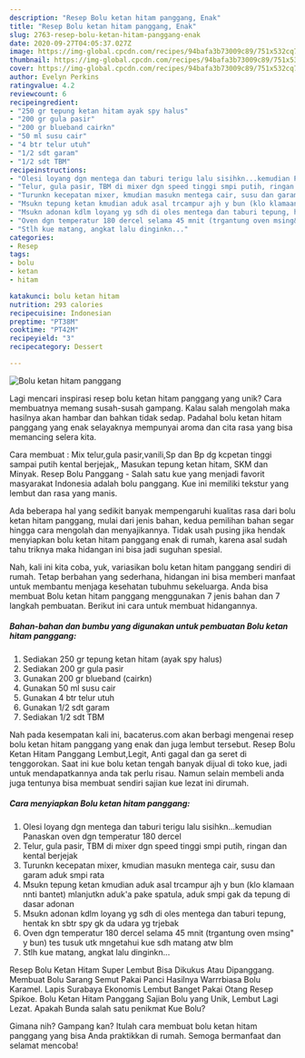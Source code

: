 ```yaml
---
description: "Resep Bolu ketan hitam panggang, Enak"
title: "Resep Bolu ketan hitam panggang, Enak"
slug: 2763-resep-bolu-ketan-hitam-panggang-enak
date: 2020-09-27T04:05:37.027Z
image: https://img-global.cpcdn.com/recipes/94bafa3b73009c89/751x532cq70/bolu-ketan-hitam-panggang-foto-resep-utama.jpg
thumbnail: https://img-global.cpcdn.com/recipes/94bafa3b73009c89/751x532cq70/bolu-ketan-hitam-panggang-foto-resep-utama.jpg
cover: https://img-global.cpcdn.com/recipes/94bafa3b73009c89/751x532cq70/bolu-ketan-hitam-panggang-foto-resep-utama.jpg
author: Evelyn Perkins
ratingvalue: 4.2
reviewcount: 6
recipeingredient:
- "250 gr tepung ketan hitam ayak spy halus"
- "200 gr gula pasir"
- "200 gr blueband cairkn"
- "50 ml susu cair"
- "4 btr telur utuh"
- "1/2 sdt garam"
- "1/2 sdt TBM"
recipeinstructions:
- "Olesi loyang dgn mentega dan taburi terigu lalu sisihkn...kemudian Panaskan oven dgn temperatur 180 dercel"
- "Telur, gula pasir, TBM di mixer dgn speed tinggi smpi putih, ringan dan kental berjejak"
- "Turunkn kecepatan mixer, kmudian masukn mentega cair, susu dan garam aduk smpi rata"
- "Msukn tepung ketan kmudian aduk asal trcampur ajh y bun (klo klamaan nnti bantet) mlanjutkn aduk&#39;a pake spatula, aduk smpi gak da tepung di dasar adonan"
- "Msukn adonan kdlm loyang yg sdh di oles mentega dan taburi tepung, hentak kn sbtr spy gk da udara yg trjebak"
- "Oven dgn temperatur 180 dercel selama 45 mnit (trgantung oven msing&#34; y bun) tes tusuk utk mngetahui kue sdh matang atw blm"
- "Stlh kue matang, angkat lalu dinginkn..."
categories:
- Resep
tags:
- bolu
- ketan
- hitam

katakunci: bolu ketan hitam 
nutrition: 293 calories
recipecuisine: Indonesian
preptime: "PT38M"
cooktime: "PT42M"
recipeyield: "3"
recipecategory: Dessert

---
```



![Bolu ketan hitam panggang](https://img-global.cpcdn.com/recipes/94bafa3b73009c89/751x532cq70/bolu-ketan-hitam-panggang-foto-resep-utama.jpg)

Lagi mencari inspirasi resep bolu ketan hitam panggang yang unik? Cara membuatnya memang susah-susah gampang. Kalau salah mengolah maka hasilnya akan hambar dan bahkan tidak sedap. Padahal bolu ketan hitam panggang yang enak selayaknya mempunyai aroma dan cita rasa yang bisa memancing selera kita.

Cara membuat : Mix telur,gula pasir,vanili,Sp dan Bp dg kcpetan tinggi sampai putih kental berjejak,, Masukan tepung ketan hitam, SKM dan Minyak. Resep Bolu Panggang - Salah satu kue yang menjadi favorit masyarakat Indonesia adalah bolu panggang. Kue ini memiliki tekstur yang lembut dan rasa yang manis.

Ada beberapa hal yang sedikit banyak mempengaruhi kualitas rasa dari bolu ketan hitam panggang, mulai dari jenis bahan, kedua pemilihan bahan segar hingga cara mengolah dan menyajikannya. Tidak usah pusing jika hendak menyiapkan bolu ketan hitam panggang enak di rumah, karena asal sudah tahu triknya maka hidangan ini bisa jadi suguhan spesial.


Nah, kali ini kita coba, yuk, variasikan bolu ketan hitam panggang sendiri di rumah. Tetap berbahan yang sederhana, hidangan ini bisa memberi manfaat untuk membantu menjaga kesehatan tubuhmu sekeluarga. Anda bisa membuat Bolu ketan hitam panggang menggunakan 7 jenis bahan dan 7 langkah pembuatan. Berikut ini cara untuk membuat hidangannya.

<!--inarticleads1-->

##### Bahan-bahan dan bumbu yang digunakan untuk pembuatan Bolu ketan hitam panggang:

1. Sediakan 250 gr tepung ketan hitam (ayak spy halus)
1. Sediakan 200 gr gula pasir
1. Gunakan 200 gr blueband (cairkn)
1. Gunakan 50 ml susu cair
1. Gunakan 4 btr telur utuh
1. Gunakan 1/2 sdt garam
1. Sediakan 1/2 sdt TBM


Nah pada kesempatan kali ini, bacaterus.com akan berbagi mengenai resep bolu ketan hitam panggang yang enak dan juga lembut tersebut. Resep Bolu Ketan Hitam Panggang Lembut,Legit, Anti gagal dan ga seret di tenggorokan. Saat ini kue bolu ketan tengah banyak dijual di toko kue, jadi untuk mendapatkannya anda tak perlu risau. Namun selain membeli anda juga tentunya bisa membuat sendiri sajian kue lezat ini dirumah. 

<!--inarticleads2-->

##### Cara menyiapkan Bolu ketan hitam panggang:

1. Olesi loyang dgn mentega dan taburi terigu lalu sisihkn...kemudian Panaskan oven dgn temperatur 180 dercel
1. Telur, gula pasir, TBM di mixer dgn speed tinggi smpi putih, ringan dan kental berjejak
1. Turunkn kecepatan mixer, kmudian masukn mentega cair, susu dan garam aduk smpi rata
1. Msukn tepung ketan kmudian aduk asal trcampur ajh y bun (klo klamaan nnti bantet) mlanjutkn aduk&#39;a pake spatula, aduk smpi gak da tepung di dasar adonan
1. Msukn adonan kdlm loyang yg sdh di oles mentega dan taburi tepung, hentak kn sbtr spy gk da udara yg trjebak
1. Oven dgn temperatur 180 dercel selama 45 mnit (trgantung oven msing&#34; y bun) tes tusuk utk mngetahui kue sdh matang atw blm
1. Stlh kue matang, angkat lalu dinginkn...


Resep Bolu Ketan Hitam Super Lembut Bisa Dikukus Atau Dipanggang. Membuat Bolu Sarang Semut Pakai Panci Hasilnya Warrrbiasa Bolu Karamel. Lapis Surabaya Ekonomis Lembut Banget Pakai Otang Resep Spikoe. Bolu Ketan Hitam Panggang Sajian Bolu yang Unik, Lembut Lagi Lezat. Apakah Bunda salah satu penikmat Kue Bolu? 

Gimana nih? Gampang kan? Itulah cara membuat bolu ketan hitam panggang yang bisa Anda praktikkan di rumah. Semoga bermanfaat dan selamat mencoba!
